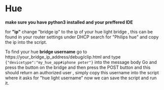 # Hue
**make sure you have python3 installed and your preffered IDE**


for **"ip"** change "bridge ip" to the ip of your hue light bridge , this can be found in your router settings under DHCP search for "Philips hue" and copy the ip into the script.



To find your hue **bridge username** go to https://your_bridge_ip_address/debug/clip.html and type  	
```{"devicetype":"my_hue_app#iphone peter"}```     into the message body 
Go and press the button on the bridge and then press the POST button and this should return an authorized user , simply copy this username into the script where it asks for "hue light username" now we can save the script and run it.
